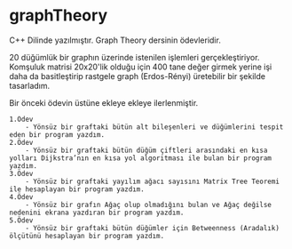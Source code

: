 # graphTheory

C++ Dilinde yazılmıştır. Graph Theory dersinin ödevleridir.

20 düğümlük bir graphın üzerinde istenilen işlemleri gerçekleştiriyor. Komşuluk matrisi 20x20'lik olduğu için 400 tane değer girmek yerine işi daha da basitleştirip rastgele graph (Erdos-Rényi) üretebilir bir şekilde tasarladım.

Bir önceki ödevin üstüne ekleye ekleye ilerlenmiştir.

    1.Ödev
        - Yönsüz bir graftaki bütün alt bileşenleri ve düğümlerini tespit eden bir program yazdım.
    2.Ödev
        - Yönsüz bir graftaki bütün düğüm çiftleri arasındaki en kısa yolları Dijkstra’nın en kısa yol algoritması ile bulan bir program yazdım.
    3.Ödev
        - Yönsüz bir graftaki yayılım ağacı sayısını Matrix Tree Teoremi ile hesaplayan bir program yazdım.
    4.Ödev
        - Yönsüz bir grafın Ağaç olup olmadığını bulan ve Ağaç değilse nedenini ekrana yazdıran bir program yazdım.
    5.Ödev
        - Yönsüz bir graftaki bütün düğümler için Betweenness (Aradalık) ölçütünü hesaplayan bir program yazdım.

